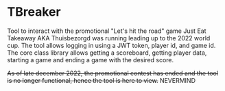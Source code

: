 # TBreaker
Tool to interact with the promotional "Let's hit the road" game Just Eat Takeaway AKA Thuisbezorgd was running leading up to the 2022 world cup.
The tool allows logging in using a JWT token, player id, and game id. The core class library allows getting a scoreboard, getting player data, starting a game and ending a game with the desired score.

~~As of late december 2022, the promotional contest has ended and the tool is no longer functional, hence the tool is here to view.~~ NEVERMIND
